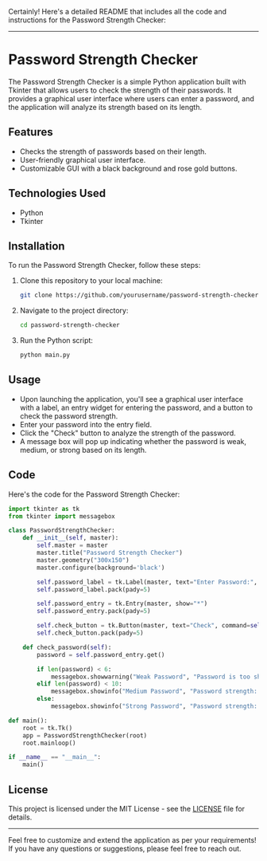 Certainly! Here's a detailed README that includes all the code and instructions for the Password Strength Checker:

---

# Password Strength Checker

The Password Strength Checker is a simple Python application built with Tkinter that allows users to check the strength of their passwords. It provides a graphical user interface where users can enter a password, and the application will analyze its strength based on its length.

## Features

- Checks the strength of passwords based on their length.
- User-friendly graphical user interface.
- Customizable GUI with a black background and rose gold buttons.

## Technologies Used

- Python
- Tkinter

## Installation

To run the Password Strength Checker, follow these steps:

1. Clone this repository to your local machine:

    ```bash
    git clone https://github.com/yourusername/password-strength-checker.git
    ```

2. Navigate to the project directory:

    ```bash
    cd password-strength-checker
    ```

3. Run the Python script:

    ```bash
    python main.py
    ```

## Usage

- Upon launching the application, you'll see a graphical user interface with a label, an entry widget for entering the password, and a button to check the password strength.
- Enter your password into the entry field.
- Click the "Check" button to analyze the strength of the password.
- A message box will pop up indicating whether the password is weak, medium, or strong based on its length.

## Code

Here's the code for the Password Strength Checker:

```python
import tkinter as tk
from tkinter import messagebox

class PasswordStrengthChecker:
    def __init__(self, master):
        self.master = master
        master.title("Password Strength Checker")
        master.geometry("300x150")
        master.configure(background='black')

        self.password_label = tk.Label(master, text="Enter Password:", bg='black', fg='white')
        self.password_label.pack(pady=5)

        self.password_entry = tk.Entry(master, show="*")
        self.password_entry.pack(pady=5)

        self.check_button = tk.Button(master, text="Check", command=self.check_password, bg='rosy brown')
        self.check_button.pack(pady=5)

    def check_password(self):
        password = self.password_entry.get()

        if len(password) < 6:
            messagebox.showwarning("Weak Password", "Password is too short. Please use at least 6 characters.")
        elif len(password) < 10:
            messagebox.showinfo("Medium Password", "Password strength: Medium")
        else:
            messagebox.showinfo("Strong Password", "Password strength: Strong")

def main():
    root = tk.Tk()
    app = PasswordStrengthChecker(root)
    root.mainloop()

if __name__ == "__main__":
    main()
```

## License

This project is licensed under the MIT License - see the [LICENSE](LICENSE) file for details.

---

Feel free to customize and extend the application as per your requirements! If you have any questions or suggestions, please feel free to reach out.